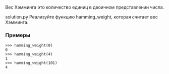 Вес Хэмминга это количество единиц в двоичном представлении числа.

solution.py
Реализуйте функцию hamming_weight, которая считает вес Хэмминга.

### Примеры
```
>>> hamming_weight(0)
0
>>> hamming_weight(4)
1
>>> hamming_weight(101)
4
```